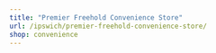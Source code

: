 ```yaml
---
title: "Premier Freehold Convenience Store"
url: /ipswich/premier-freehold-convenience-store/
shop: convenience
---
```

